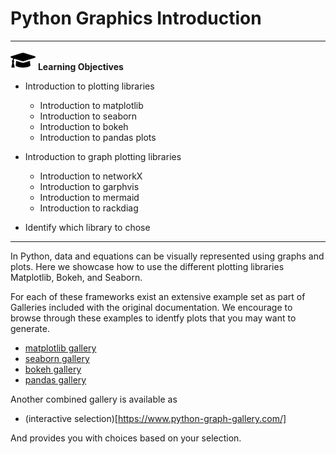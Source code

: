 # Python Graphics Introduction

---

![](../images/learning.png) **Learning Objectives**

* Introduction to plotting libraries

  * Introduction to matplotlib
  * Introduction to seaborn
  * Introduction to bokeh
  * Introduction to pandas plots

* Introduction to graph plotting libraries

  * Introduction to networkX
  * Introduction to garphvis
  * Introduction to mermaid
  * Introduction to rackdiag

* Identify which library to chose

---

In Python, data and equations can be visually represented using graphs
and plots. Here we showcase how to use the different plotting
libraries Matplotlib, Bokeh, and Seaborn.

For each of these frameworks exist an extensive example set as part of Galleries
included with the original documentation. We encourage to browse through these
examples to identfy plots that you may want to generate.

* [matplotlib gallery](https://matplotlib.org/stable/gallery/index.html)
* [seaborn gallery](https://seaborn.pydata.org/examples/index.html)
* [bokeh gallery](https://docs.bokeh.org/en/latest/docs/gallery.html)
* [pandas gallery](https://pandas.pydata.org/pandas-docs/dev/user_guide/visualization.html)

Another combined gallery is available as

* (interactive selection)[https://www.python-graph-gallery.com/]

And provides you with choices based on your selection.

